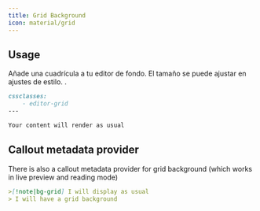 ```yaml
---
title: Grid Background
icon: material/grid
---
```


## Usage
Añade una cuadrícula a tu editor de fondo. El tamaño se puede ajustar en ajustes de estilo.
.

```md
cssclasses:
    - editor-grid
---

Your content will render as usual
```

## Callout metadata provider
There is also a callout metadata provider for grid background (which works in live preview and reading mode)

```md
>[!note|bg-grid] I will display as usual
> I will have a grid background
```